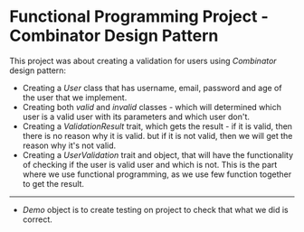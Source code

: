 # Functional Programming Project - Combinator Design Pattern

This project was about creating a validation for users using *Combinator* design pattern:

* Creating a *User* class that has username, email, password and age of the user that we implement.
* Creating both *valid* and *invalid* classes - which will determined which user is a valid
user with its parameters and which user don't.
* Creating a *ValidationResult* trait, which gets the result - if it 
is valid, then there is no reason why it is valid.
but if it is not valid, then we will get the reason why it's not valid.
* Creating a *UserValidation* trait and object, that will have the functionality 
of checking if the user is valid user and which is not. This is the part where we use functional programming,
as we use few function together to get the result.
***
* *Demo* object is to create testing on project to check that what we did is correct.